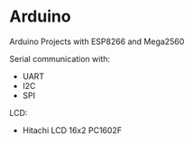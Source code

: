 # Arduino
Arduino Projects with ESP8266 and Mega2560

Serial communication with:
- UART
- I2C
- SPI

LCD:
- Hitachi LCD 16x2 PC1602F

